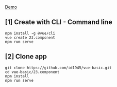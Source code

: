[Demo](https://id1945.github.io/vue-basic/23.component/dist "Demo")

## [1] Create with CLI - Command line
```
npm install -g @vue/cli
vue create 23.component
npm run serve
```

## [2] Clone app
```
git clone https://github.com/id1945/vue-basic.git
cd vue-basic/23.component
npm install
npm run serve
```